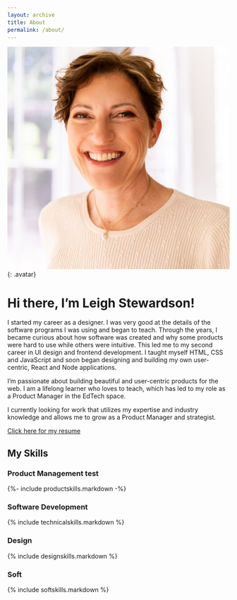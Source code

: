 ```yaml
---
layout: archive
title: About
permalink: /about/
---
```

![leigh avatar](/assets/images/bioshot.jpeg){: .avatar} 
# Hi there, I’m Leigh Stewardson!
I started my career as a designer. I was very good at the details of the software programs I was using and began to teach. Through the years, I became curious about how software was created and why some products were hard to use while others were intuitive. This led me to my second career in UI design and frontend development. I taught myself HTML, CSS and JavaScript and soon began designing and building my own user-centric, React and Node applications.

I’m passionate about building beautiful and user-centric products for the web. I am a lifelong learner who loves to teach, which has led to my role as a Product Manager in the EdTech space.

I currently looking for work that utilizes my expertise and industry knowledge and allows me to grow as a Product Manager and strategist.

<a href="https://leighlawhon.github.io/assets/leigh-stewardson-resume-24.pdf" target="_blank">Click here for my resume</a>

## My Skills
<div>

### Product Management test

{%- include productskills.markdown -%}

### Software Development 

{% include technicalskills.markdown %}

</div>

### Design 

{% include designskills.markdown %}

### Soft 

{% include softskills.markdown %}





